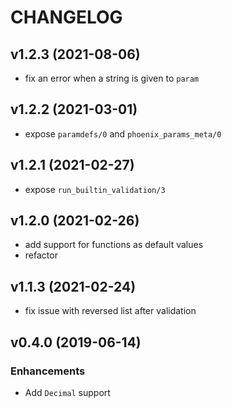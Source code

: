 # CHANGELOG

## v1.2.3 (2021-08-06)

* fix an error when a string is given to `param`

## v1.2.2 (2021-03-01)

* expose `paramdefs/0` and `phoenix_params_meta/0`

## v1.2.1 (2021-02-27)

* expose `run_builtin_validation/3`

## v1.2.0 (2021-02-26)

* add support for functions as default values
* refactor

## v1.1.3 (2021-02-24)

* fix issue with reversed list after validation

## v0.4.0 (2019-06-14)

### Enhancements

* Add `Decimal` support
